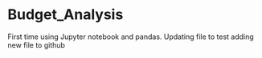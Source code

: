 # Budget_Analysis
First time using Jupyter notebook and pandas.
Updating file to test adding new file to github
